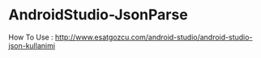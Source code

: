 # AndroidStudio-JsonParse

How To Use : http://www.esatgozcu.com/android-studio/android-studio-json-kullanimi

